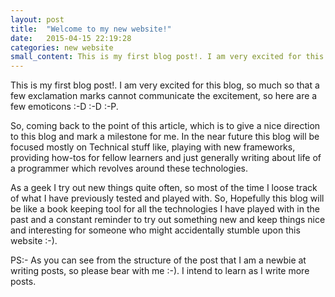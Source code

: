 ```yaml
---
layout: post
title:  "Welcome to my new website!"
date:   2015-04-15 22:19:28
categories: new website
small_content: This is my first blog post!. I am very excited for this blog, so much so that a few exclamation marks cannot ...read more
---
```


This is my first blog post!. I am very excited for this blog, so much so that a few exclamation marks cannot communicate the excitement, so here are a few emoticons :-D :-D :-P.

So, coming back to the point of this article, which is to give a nice direction to this blog and mark a milestone for me.
In the near future this blog will be focused mostly on Technical stuff like, playing with new frameworks, providing how-tos for fellow learners and just generally writing about life of a programmer which revolves around these technologies.

As a geek I try out new things quite often, so most of the time I loose track of what I have previously tested and played with. So, Hopefully this blog will be like a book keeping tool for all the technologies I have played with in the past and a constant reminder to try out something new and keep things nice and interesting for someone who might accidentally stumble upon this website :-).


PS:- As you can see from the structure of the post that I am a newbie at writing posts, so please bear with me :-). I intend to learn as I write more posts.
